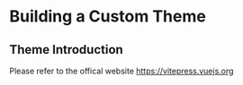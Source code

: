 # Building a Custom Theme

## Theme Introduction

Please refer to the offical website https://vitepress.vuejs.org